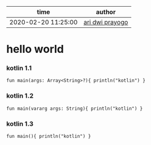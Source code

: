time | author
-|-
2020-02-20 11:25:00 | [ari dwi prayogo](https://github.com/aridwiprayogo)

# hello world

### kotlin 1.1
``fun main(args: Array<String>?){
    println("kotlin")
}``

### kotlin 1.2
``fun main(vararg args: String){
    println("kotlin")
}``

### kotlin 1.3
``fun main(){
    println("kotlin")
}``

